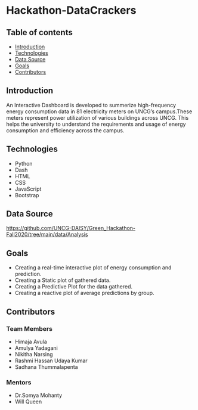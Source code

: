 # Hackathon-DataCrackers



## Table of contents

* [Introduction](#introduction)
* [Technologies](#technologies)
* [Data Source](#data-source)
* [Goals](#goals)
* [Contributors](#contributors)

## Introduction

An Interactive Dashboard is developed to summerize high-frequency energy consumption data in 81 electricity meters on UNCG’s campus.These meters represent power utilization of various buildings across UNCG. This helps the university to understand the requirements and usage of energy consumption and efficiency across the campus.


## Technologies

* Python
* Dash
* HTML
* CSS
* JavaScript
* Bootstrap

## Data Source

 https://github.com/UNCG-DAISY/Green_Hackathon-Fall2020/tree/main/data/Analysis


## Goals

* Creating a real-time interactive plot of energy consumption and prediction.
* Creating a Static plot of gathered data.
* Creating a Predictive Plot for the data gathered.
* Creating a reactive plot of average predictions by group.
    
## Contributors

### Team Members

* Himaja Avula
* Amulya Yadagani
* Nikitha Narsing
* Rashmi Hassan Udaya Kumar
* Sadhana Thummalapenta

### Mentors

* Dr.Somya Mohanty
* Will Queen
